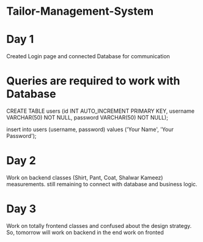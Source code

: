 # Tailor-Management-System
# Day 1
Created Login page and connected Database for communication
# Queries are required to work with Database
CREATE TABLE users (id INT AUTO_INCREMENT PRIMARY KEY,
                    username VARCHAR(50) NOT NULL,
                    password VARCHAR(50) NOT NULL);

insert into users (username, password) values ('Your Name', 'Your Password');

# Day 2
Work on backend classes (Shirt, Pant, Coat, Shalwar Kameez) measurements.
still remaining to connect with database and business logic.

# Day 3
Work on totally frontend classes and confused about the design strategy.
So, tomorrow will work on backend in the end work on fronted